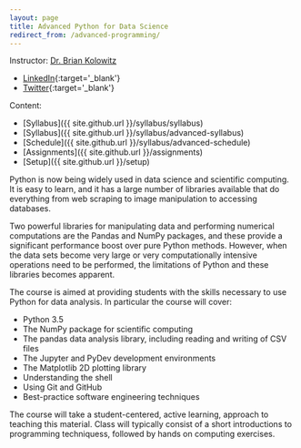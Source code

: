```yaml
---
layout: page
title: Advanced Python for Data Science
redirect_from: /advanced-programming/
---
```


Instructor: [Dr. Brian Kolowitz](mailto:bkolowitz@gmail.com)

* [LinkedIn](https://www.linkedin.com/in/briankolowitz/){:target='_blank'}
* [Twitter](https://twitter.com/BrianKolowitz){:target='_blank'}

Content:

* [Syllabus]({{ site.github.url }}/syllabus/syllabus)
* [Syllabus]({{ site.github.url }}/syllabus/advanced-syllabus)
* [Schedule]({{ site.github.url }}/syllabus/advanced-schedule)
* [Assignments]({{ site.github.url }}/assignments)
* [Setup]({{ site.github.url }}/setup)


Python is now being widely used in data science and scientific computing. It is easy to learn, and it has a large number of libraries available that do everything from web scraping to image manipulation to accessing databases.

Two powerful libraries for manipulating data and performing numerical
computations are the Pandas and NumPy packages, and these provide a significant performance boost over pure Python methods. However, when the data sets become very large or very computationally intensive operations need to be performed, the limitations of Python and these libraries becomes apparent.

The course is aimed at providing students with the skills necessary to use Python for data analysis. In particular the course will cover:

* Python 3.5
* The NumPy package for scientific computing
* The pandas data analysis library, including reading and writing of CSV files
* The Jupyter and PyDev development environments
* The Matplotlib 2D plotting library
* Understanding the shell
* Using Git and GitHub
* Best-practice software engineering techniques

The course will take a student-centered, active learning, approach to teaching this material. Class will typically consist of a short introductions to programming techniquess, followed by hands on computing exercises.